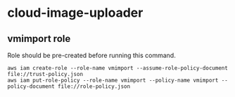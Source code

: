 # cloud-image-uploader

## vmimport role

Role should be pre-created before running this command.

    aws iam create-role --role-name vmimport --assume-role-policy-document file://trust-policy.json
    aws iam put-role-policy --role-name vmimport --policy-name vmimport --policy-document file://role-policy.json
